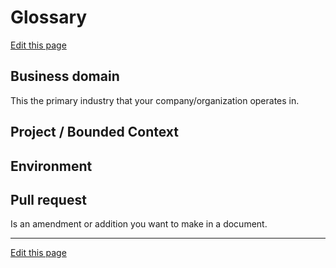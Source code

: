 # Glossary
[Edit this page](README.md)

## Business domain
This the primary industry that your company/organization operates in.

## Project / Bounded Context

## Environment

## Pull request
Is an amendment or addition you want to make in a document.

---
[Edit this page](README.md)
